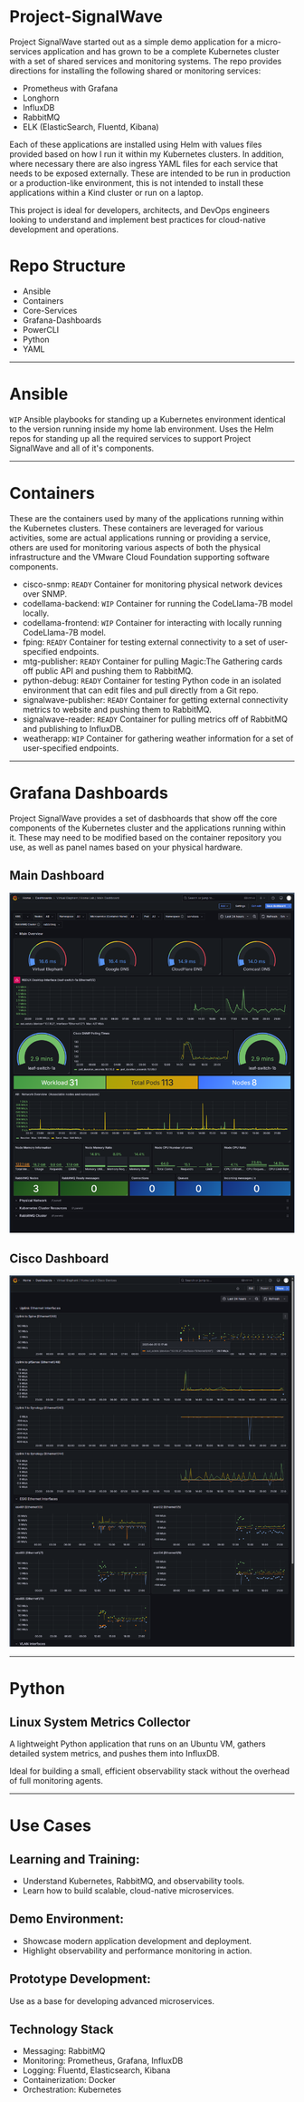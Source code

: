 # Project-SignalWave
Project SignalWave started out as a simple demo application for a micro-services application and has grown to be a complete Kubernetes cluster with a set of shared services
and monitoring systems. The repo provides directions for installing the following shared or monitoring services:

* Prometheus with Grafana
* Longhorn
* InfluxDB
* RabbitMQ
* ELK (ElasticSearch, Fluentd, Kibana)

Each of these applications are installed using Helm with values files provided based on how I run it within my Kubernetes clusters. In addition, where necessary there
are also ingress YAML files for each service that needs to be exposed externally. These are intended to be run in production or a production-like environment, this is not
intended to install these applications within a Kind cluster or run on a laptop.

This project is ideal for developers, architects, and DevOps engineers looking to understand and implement best practices for cloud-native development and operations.

# Repo Structure

- Ansible
- Containers
- Core-Services
- Grafana-Dashboards
- PowerCLI
- Python
- YAML

---
# Ansible
`WIP` Ansible playbooks for standing up a Kubernetes environment identical to the version running inside my home lab environment. Uses the Helm repos for standing up all the required services to support Project SignalWave and all of it's components.

---
# Containers
These are the containers used by many of the applications running within the Kubernetes clusters. These containers are leveraged for various activities, some are actual
applications running or providing a service, others are used for monitoring various aspects of both the physical infrastructure and the VMware Cloud Foundation supporting
software components.

- cisco-snmp: `READY` Container for monitoring physical network devices over SNMP.
- codellama-backend: `WIP` Container for running the CodeLlama-7B model locally.
- codellama-frontend: `WIP` Container for interacting with locally running CodeLlama-7B model.
- fping: `READY` Container for testing external connectivity to a set of user-specified endpoints.
- mtg-publisher: `READY` Container for pulling Magic:The Gathering cards off public API and pushing them to RabbitMQ.
- python-debug: `READY` Container for testing Python code in an isolated environment that can edit files and pull directly from a Git repo.
- signalwave-publisher: `READY` Container for getting external connectivity metrics to website and pushing them to RabbitMQ.
- signalwave-reader: `READY` Container for pulling metrics off of RabbitMQ and publishing to InfluxDB.
- weatherapp: `WIP` Container for gathering weather information for a set of user-specified endpoints.

---
# Grafana Dashboards
Project SignalWave provides a set of dasbhoards that show off the core components of the Kubernetes cluster and the applications running within it. These may need to be modified
based on the container repository you use, as well as panel names based on your physical hardware.

## Main Dashboard
![Alt text](images/grafana-main-dashboard.png)

## Cisco Dashboard
![Alt text](images/grafana-cisco-dashboard.png)

---
# Python

## Linux System Metrics Collector

A lightweight Python application that runs on an Ubuntu VM, gathers detailed system metrics, and pushes them into InfluxDB.

Ideal for building a small, efficient observability stack without the overhead of full monitoring agents.

---
# Use Cases
## Learning and Training:

- Understand Kubernetes, RabbitMQ, and observability tools.
- Learn how to build scalable, cloud-native microservices.

## Demo Environment:

- Showcase modern application development and deployment.
- Highlight observability and performance monitoring in action.

## Prototype Development:

Use as a base for developing advanced microservices.

## Technology Stack

- Messaging: RabbitMQ
- Monitoring: Prometheus, Grafana, InfluxDB
- Logging: Fluentd, Elasticsearch, Kibana
- Containerization: Docker
- Orchestration: Kubernetes